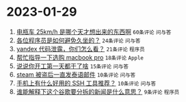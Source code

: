 # 2023-01-29

1. [电瓶车 25km/h 是哪个天才想出来的东西啊](https://www.v2ex.com/t/911211) `60条评论` `问与答`
1. [各位程序员是如何避免久坐的？](https://www.v2ex.com/t/911206) `24条评论` `问与答`
1. [yandex 代码泄露，你们怎么看？](https://www.v2ex.com/t/911213) `21条评论` `程序员`
1. [帮忙指导一下选购 macbook pro](https://www.v2ex.com/t/911209) `18条评论` `Apple`
1. [说说你开工第一天都干了啥](https://www.v2ex.com/t/911231) `15条评论` `问与答`
1. [steam 被盗后一直发泰语邮件](https://www.v2ex.com/t/911222) `10条评论` `问与答`
1. [手机上有什么好用的 SSH 工具推荐？](https://www.v2ex.com/t/911201) `10条评论` `问与答`
1. [谁能解释下这个谷歌要分拆的新闻是什么意思？](https://www.v2ex.com/t/911205) `9条评论` `程序员`
